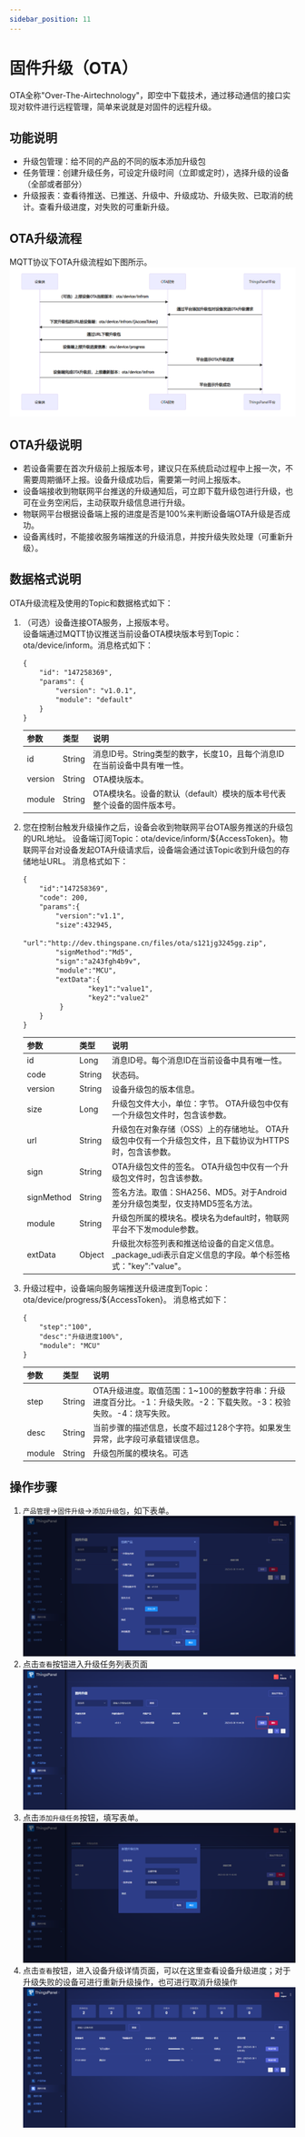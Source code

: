 ```yaml
---
sidebar_position: 11
---
```


# 固件升级（OTA）

OTA全称"Over-The-Airtechnology"，即空中下载技术，通过移动通信的接口实现对软件进行远程管理，简单来说就是对固件的远程升级。
## 功能说明

- 升级包管理：给不同的产品的不同的版本添加升级包
- 任务管理：创建升级任务，可设定升级时间（立即或定时），选择升级的设备（全部或者部分）
- 升级报表：查看待推送、已推送、升级中、升级成功、升级失败、已取消的统计。查看升级进度，对失败的可重新升级。

## OTA升级流程
MQTT协议下OTA升级流程如下图所示。
![OTA升级流程](./images/ota-A.png)
## OTA升级说明
- 若设备需要在首次升级前上报版本号，建议只在系统启动过程中上报一次，不需要周期循环上报。设备升级成功后，需要第一时间上报版本。
- 设备端接收到物联网平台推送的升级通知后，可立即下载升级包进行升级，也可在业务空闲后，主动获取升级信息进行升级。
- 物联网平台根据设备端上报的进度是否是100%来判断设备端OTA升级是否成功。
- 设备离线时，不能接收服务端推送的升级消息，并按升级失败处理（可重新升级）。
## 数据格式说明
OTA升级流程及使用的Topic和数据格式如下：
1. （可选）设备连接OTA服务，上报版本号。  
    设备端通过MQTT协议推送当前设备OTA模块版本号到Topic： ota/device/inform。消息格式如下：
    ```
    {
        "id": "147258369",
        "params": {
            "version": "v1.0.1",
            "module": "default"
        }
    }
    ```
    | 参数 | 类型 | 说明 |
    | ---- | ---- | ---- |
    | id | String | 消息ID号。String类型的数字，长度10，且每个消息ID在当前设备中具有唯一性。 |
    | version | String | OTA模块版本。 |
    | module | String | OTA模块名。设备的默认（default）模块的版本号代表整个设备的固件版本号。 |
2. 您在控制台触发升级操作之后，设备会收到物联网平台OTA服务推送的升级包的URL地址。
    设备端订阅Topic：ota/device/inform/${AccessToken}。物联网平台对设备发起OTA升级请求后，设备端会通过该Topic收到升级包的存储地址URL。
    消息格式如下：
    ```
    {
        "id":"147258369",
        "code": 200,
        "params":{
            "version":"v1.1",
            "size":432945,
            "url":"http://dev.thingspane.cn/files/ota/s121jg3245gg.zip",
            "signMethod":"Md5",
            "sign":"a243fgh4b9v",
            "module":"MCU",
            "extData":{
                    "key1":"value1",
                    "key2":"value2"
             }
        }
    }
    ```
    | 参数 | 类型 | 说明 |
    | ---- | ---- | ---- |
    | id | Long | 消息ID号。每个消息ID在当前设备中具有唯一性。 |
    | code | String | 状态码。 |
    | version | String | 设备升级包的版本信息。 |
    | size | Long | 升级包文件大小，单位：字节。 OTA升级包中仅有一个升级包文件时，包含该参数。 |
    | url | String | 升级包在对象存储（OSS）上的存储地址。 OTA升级包中仅有一个升级包文件，且下载协议为HTTPS时，包含该参数。 |
    | sign | String | OTA升级包文件的签名。 OTA升级包中仅有一个升级包文件时，包含该参数。 |
    | signMethod | String | 签名方法。取值：SHA256、MD5。对于Android差分升级包类型，仅支持MD5签名方法。 |
    | module | String | 升级包所属的模块名。模块名为default时，物联网平台不下发module参数。 |
    | extData | Object | 升级批次标签列表和推送给设备的自定义信息。_package_udi表示自定义信息的字段。单个标签格式："key":"value"。 |
3. 升级过程中，设备端向服务端推送升级进度到Topic：ota/device/progress/${AccessToken}。
    消息格式如下：
    ```
    {
        "step":"100",
        "desc":"升级进度100%",
        "module": "MCU"
    }
    ```
    | 参数 | 类型 | 说明 |
    | ---- | ---- | ---- |
    | step | String | OTA升级进度。取值范围：1~100的整数字符串：升级进度百分比。-1：升级失败。-2：下载失败。-3：校验失败。-4：烧写失败。 |
    | desc | String | 当前步骤的描述信息，长度不超过128个字符。如果发生异常，此字段可承载错误信息。 |
    | module | String | 升级包所属的模块名。可选 |

## 操作步骤
1. `产品管理`->`固件升级`->`添加升级包`，如下表单。
    ![添加升级包](./images/ota-B.png)
2. 点击`查看`按钮进入升级任务列表页面
    ![固件升级-查看](./images/ota-C.png)
3. 点击`添加升级任务`按钮，填写表单。
    ![添加升级任务](./images/ota-D.png)
4. 点击`查看`按钮，进入设备升级详情页面，可以在这里查看设备升级进度；对于升级失败的设备可进行重新升级操作，也可进行取消升级操作
    ![升级详情](./images/ota-E.png)
